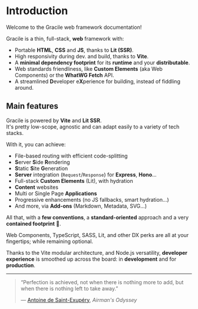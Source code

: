# Introduction

Welcome to the Gracile web framework documentation!

Gracile is a thin, full-stack, **web** framework with:

- Portable **HTML**, **CSS** and **JS**, thanks to **Lit (SSR)**.
- High responsivity during dev. and build, thanks to **Vite**.
- A **minimal dependency footprint** for its **runtime** and your **distributable**.
- Web standards friendliness, like **Custom Elements** (aka Web Components) or the **WhatWG Fetch** API.
- A streamlined **D**eveloper e**X**perience for building, instead of fiddling around.

## Main features

Gracile is powered by **Vite** and **Lit SSR**.  
It's pretty low-scope, agnostic and can adapt easily to a variety of tech stacks.

With it, you can achieve:

- File-based routing with efficient code-splitting
- **S**erver **S**ide **R**endering
- **S**tatic **S**ite **G**eneration
- **Server** integration (`Request`/`Response`) for **Express**, **Hono**…
- Full-stack **Custom Elements** (Lit), with hydration
- **Content** websites
- Multi or Single Page **Applications**
- Progressive enhancements (no JS fallbacks, smart hydration…)
- And more, via **Add-ons** (Markdown, Metadata, SVG…)

All that, with a **few conventions**, a **standard-oriented** approach and a very **contained footprint** 🤏.

Web Components, TypeScript, SASS, Lit, and other DX perks are all at your fingertips; while remaining optional.

Thanks to the Vite modular architecture, and Node.js versatility, **developer experience** is smoothed up
across the board: in **development** and for **production**.

<!-- > [!CAUTION]
> This project in is an **alpha** state.
> Feedback is appreciated via [Discord](https://discord.com/invite/JBnuw4UJ)
> or [GitHub discussions](https://github.com/gracile-web/gracile/discussions). -->

<!-- ## Philosophy

- Keep dependencies amount at a minimum
- Keep a tight feature scope
- Avoid sneaking "magic" features
- Avoid patching platform APIs
- Avoid bundler-tied APIs
- Preserve a stable and minimal API surface
- Encourage browser native capabilities usage -->

<!-- - Provide useful helpers for a beginner experience -->

<!-- All of these are **faithful goals**, not **immutable dogmas**. -->

---

> “Perfection is achieved, not when there is nothing more to add,
> but when there is nothing left to take away.”
>
> ― [Antoine de Saint-Exupéry](https://en.wikipedia.org/wiki/Antoine_de_Saint-Exup%C3%A9ry), _Airman's Odyssey_

<!-- --- -->

<!-- Head over to the main sections below to get a taste of what is achievable: -->
